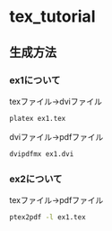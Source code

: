 # tex_tutorial

## 生成方法
### ex1について
texファイル→dviファイル
```bash
platex ex1.tex
```

dviファイル→pdfファイル
```bash
dvipdfmx ex1.dvi
```

### ex2について
texファイル→pdfファイル
```bash
ptex2pdf -l ex1.tex
```
